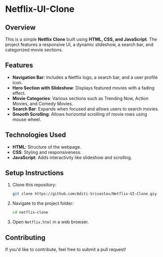 # Netflix-UI-Clone

## Overview
This is a simple **Netflix Clone** built using **HTML, CSS, and JavaScript**. The project features a responsive UI, a dynamic slideshow, a search bar, and categorized movie sections.

## Features
- **Navigation Bar**: Includes a Netflix logo, a search bar, and a user profile icon.
- **Hero Section with Slideshow**: Displays featured movies with a fading effect.
- **Movie Categories**: Various sections such as Trending Now, Action Movies, and Comedy Movies.
- **Search Bar**: Expands when focused and allows users to search movies.
- **Smooth Scrolling**: Allows horizontal scrolling of movie rows using mouse wheel.

## Technologies Used
- **HTML**: Structure of the webpage.
- **CSS**: Styling and responsiveness.
- **JavaScript**: Adds interactivity like slideshow and scrolling.

## Setup Instructions
1. Clone this repository:
   ```sh
   git clone https://github.com/Aditi-Srivastav/Netflix-UI-Clone.giy
   ```
2. Navigate to the project folder:
   ```sh
   cd netflix-clone
   ```
3. Open `Netflix.html` in a web browser.


## Contributing
If you'd like to contribute, feel free to submit a pull request!


